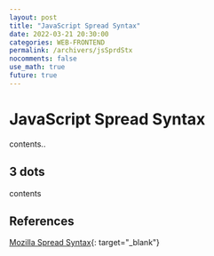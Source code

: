 ```yaml
---
layout: post
title: "JavaScript Spread Syntax"
date: 2022-03-21 20:30:00
categories: WEB-FRONTEND
permalink: /archivers/jsSprdStx
nocomments: false
use_math: true
future: true
---
```


# JavaScript Spread Syntax

contents..

## 3 dots

contents

## References

[Mozilla Spread Syntax](https://developer.mozilla.org/en-US/docs/Web/JavaScaript/Reference/Operators/Spread_syntax){: target="\_blank"}
